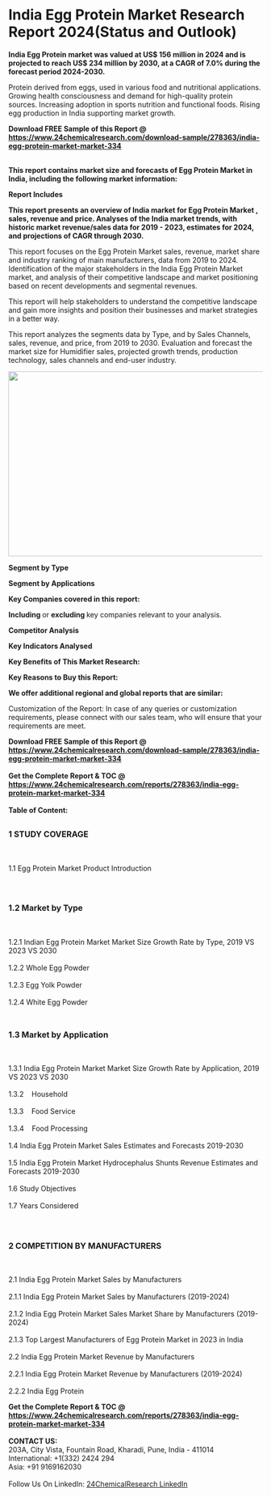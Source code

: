 <h1>India Egg Protein Market Research Report 2024(Status and Outlook)</h1><p><strong>India Egg Protein market was valued at US$ 156 million in 2024 and is projected to reach US$ 234 million by 2030, at a CAGR of 7.0% during the forecast period 2024-2030.</strong></p><p>
</p><p>Protein derived from eggs, used in various food and nutritional applications. Growing health consciousness and demand for high-quality protein sources. Increasing adoption in sports nutrition and functional foods. Rising egg production in India supporting market growth.</p><div><b>Download FREE Sample of this Report @ 
            <a href="https://www.24chemicalresearch.com/download-sample/278363/india-egg-protein-market-market-334">
            https://www.24chemicalresearch.com/download-sample/278363/india-egg-protein-market-market-334</a></b></div><br><p>
</p><p><strong>This report contains market size and forecasts of Egg Protein Market in India, including the following market information:</strong></p><p>
</p><p>
</p><p><strong>Report Includes</strong></p><p>
</p><p><strong>This report presents an overview of India market for Egg Protein Market , sales, revenue and price. Analyses of the India market trends, with historic market revenue/sales data for 2019 - 2023, estimates for 2024, and projections of CAGR through 2030.</strong></p><p>
</p><p>This report focuses on the Egg Protein Market sales, revenue, market share and industry ranking of main manufacturers, data from 2019 to 2024. Identification of the major stakeholders in the India Egg Protein Market market, and analysis of their competitive landscape and market positioning based on recent developments and segmental revenues.</p><p>
</p><p>This report will help stakeholders to understand the competitive landscape and gain more insights and position their businesses and market strategies in a better way.</p><p>
</p><p>This report analyzes the segments data by Type, and by Sales Channels, sales, revenue, and price, from 2019 to 2030. Evaluation and forecast the market size for Humidifier sales, projected growth trends, production technology, sales channels and end-user industry.</p><p>
</p><p><img alt="" src="https://24chemicalresearch.com/assets/report-images/IndiaEggProteinMarket.png" style="height:366px; width:731px"></p><p>
<strong>Segment by Type</strong></p><p>
</p><p>
<strong>Segment by Applications</strong></p><p>
</p><p>
</p><p><strong>Key Companies covered in this report:</strong></p><p>
</p><p>
</p><p><strong>Including </strong>or <strong>excluding </strong>key companies relevant to your analysis.</p><p>
<strong>Competitor Analysis</strong></p><p>
</p><p>
</p><p><strong>Key Indicators Analysed</strong></p><p>
</p><p>
</p><p><strong>Key Benefits of This Market Research:</strong></p><p>
</p><p>
</p><p><strong>Key Reasons to Buy this Report:</strong></p><p>
</p><p>
</p><p><strong>We offer additional regional and global reports that are similar:</strong></p><p>
</p><p>
</p><p>Customization of the Report: In case of any queries or customization requirements, please connect with our sales team, who will ensure that your requirements are meet.</p><div><b>Download FREE Sample of this Report @ 
            <a href="https://www.24chemicalresearch.com/download-sample/278363/india-egg-protein-market-market-334">
            https://www.24chemicalresearch.com/download-sample/278363/india-egg-protein-market-market-334</a></b></div><br><div><b>Get the Complete Report & TOC @ 
            <a href="https://www.24chemicalresearch.com/reports/278363/india-egg-protein-market-market-334">
            https://www.24chemicalresearch.com/reports/278363/india-egg-protein-market-market-334</a></b></div><br>
            <b>Table of Content:</b><p><h2><span style="font-size:16px"><strong>1 STUDY COVERAGE</strong></span></h2><br />
<p>1.1 Egg Protein Market Product Introduction</p><br />
<h2><span style="font-size:16px"><strong>1.2 Market by Type</strong></span></h2><br />
<p>1.2.1 Indian Egg Protein Market Market Size Growth Rate by Type, 2019 VS 2023 VS 2030<br /><br />
1.2.2 Whole Egg Powder&nbsp;&nbsp; &nbsp;<br /><br />
1.2.3 Egg Yolk Powder<br /><br />
1.2.4 White Egg Powder<br /><br />
<h2><span style="font-size:16px"><strong>1.3 Market by Application</strong></span></h2><br />
<p>1.3.1 India Egg Protein Market Market Size Growth Rate by Application, 2019 VS 2023 VS 2030<br /><br />
1.3.2&nbsp;&nbsp; &nbsp;Household<br /><br />
1.3.3&nbsp;&nbsp; &nbsp;Food Service<br /><br />
1.3.4&nbsp;&nbsp; &nbsp;Food Processing<br /><br />
1.4 India Egg Protein Market Sales Estimates and Forecasts 2019-2030<br /><br />
1.5 India Egg Protein Market Hydrocephalus Shunts Revenue Estimates and Forecasts 2019-2030<br /><br />
1.6 Study Objectives<br /><br />
1.7 Years Considered</p><br />
<h2><span style="font-size:16px"><strong>2 COMPETITION BY MANUFACTURERS</strong></span></h2><br />
<p>2.1 India Egg Protein Market Sales by Manufacturers<br /><br />
2.1.1 India Egg Protein Market Sales by Manufacturers (2019-2024)<br /><br />
2.1.2 India Egg Protein Market Sales Market Share by Manufacturers (2019-2024)<br /><br />
2.1.3 Top Largest Manufacturers of Egg Protein Market in 2023 in India<br /><br />
2.2 India Egg Protein Market Revenue by Manufacturers<br /><br />
2.2.1 India Egg Protein Market Revenue by Manufacturers (2019-2024)<br /><br />
2.2.2 India Egg Protein </p><div><b>Get the Complete Report & TOC @ 
            <a href="https://www.24chemicalresearch.com/reports/278363/india-egg-protein-market-market-334">
            https://www.24chemicalresearch.com/reports/278363/india-egg-protein-market-market-334</a></b></div><br><b>CONTACT US:</b><br>
            203A, City Vista, Fountain Road, Kharadi, Pune, India - 411014<br>
            International: +1(332) 2424 294<br>
            Asia: +91 9169162030 <br><br>
            Follow Us On LinkedIn: <a href="https://www.linkedin.com/company/24chemicalresearch/">24ChemicalResearch LinkedIn</a>